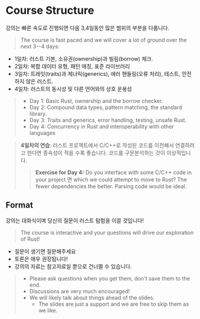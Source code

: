 # Course Structure

강의는 빠른 속도로 진행되면 다음 3,4일동안 많은 범위의 부분을 다룹니다.
> The course is fast paced and we will cover a lot of ground over the next 3--4
days:

* 1일차: 러스트 기본, 소유권(ownership)과 빌림(borrow) 체크.
* 2일차: 복합 데이터 유형, 패턴 매칭, 표준 라이브러리
* 3일차: 트레잇(traits)과 제너릭(generics), 에러 핸들링(오류 처리), 테스트, 안전하지 않은 러스트.
* 4일차: 러스트의 동시성 및 다른 언어와의 상호 운용성
> * Day 1: Basic Rust, ownership and the borrow checker.
> * Day 2: Compound data types,  pattern matching, the standard library.
> * Day 3: Traits and generics, error handling, testing, unsafe Rust.
> * Day 4: Concurrency in Rust and interoperability with other languages

> **4일차의 연습**: 러스트 프로젝트에서 C/C++로 작성된 코드를 이전해서 연결하려고 한다면 종속성이 적을 수록 좋습니다. 코드를 구문분석하는 것이 이상적입니다.
>> **Exercise for Day 4:** Do you interface with some C/C++ code in your project
>면 which we could attempt to move to Rust? The fewer dependencies the better.
>> Parsing code would be ideal.

## Format

강의는 대화식이며 당신의 질문이 러스트 탐험을 이끌 것입니다!
> The course is interactive and your questions will drive our exploration of Rust!

* 질문이 생기면 질문해주세요
* 토론은 매우 권장됩니다!
* 강의의 자료는 참고자료일 뿐으로 건너띌 수 있습니다.
> * Please ask questions when you get them, don't save them to the end.
> * Discussions are very much encouraged!
> * We will likely talk about things ahead of the slides.
>   * The slides are just a support and we are free to skip them as we like.


